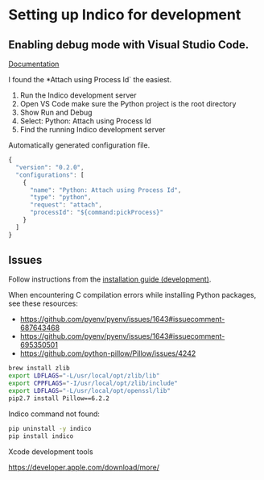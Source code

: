 # Setting up Indico for development

## Enabling debug mode with Visual Studio Code.

[Documentation](https://code.visualstudio.com/docs/python/debugging)

I found the *Attach using Process Id` the easiest.

1. Run the Indico development server
2. Open VS Code make sure the Python project is the root directory
3. Show Run and Debug
4. Select: Python: Attach using Process Id
5. Find the running Indico development server

Automatically generated configuration file.

```javascript
{
  "version": "0.2.0",
  "configurations": [
    {
      "name": "Python: Attach using Process Id",
      "type": "python",
      "request": "attach",
      "processId": "${command:pickProcess}"
    }
  ]
}
```

## Issues

Follow instructions from the [installation guide (development)](https://docs.getindico.io/en/stable/installation/development/).

When encountering C compilation errors while installing Python packages, see these resources:

* https://github.com/pyenv/pyenv/issues/1643#issuecomment-687643468
* https://github.com/pyenv/pyenv/issues/1643#issuecomment-695350501
* https://github.com/python-pillow/Pillow/issues/4242

```bash
brew install zlib
export LDFLAGS="-L/usr/local/opt/zlib/lib"
export CPPFLAGS="-I/usr/local/opt/zlib/include"
export LDFLAGS="-L/usr/local/opt/openssl/lib"
pip2.7 install Pillow==6.2.2
```

Indico command not found:

```bash
pip uninstall -y indico
pip install indico
```

Xcode development tools

https://developer.apple.com/download/more/
